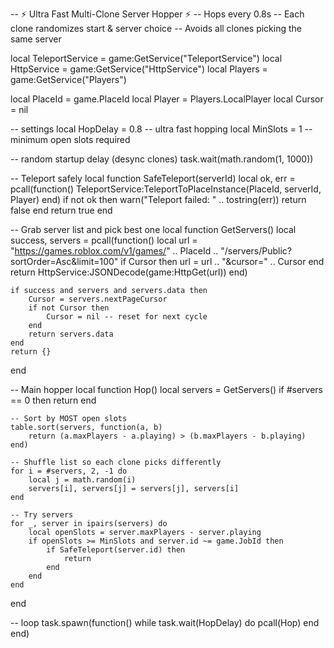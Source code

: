 -- ⚡ Ultra Fast Multi-Clone Server Hopper ⚡
-- Hops every 0.8s
-- Each clone randomizes start & server choice
-- Avoids all clones picking the same server

local TeleportService = game:GetService("TeleportService")
local HttpService = game:GetService("HttpService")
local Players = game:GetService("Players")

local PlaceId = game.PlaceId
local Player = Players.LocalPlayer
local Cursor = nil

-- settings
local HopDelay = 0.8 -- ultra fast hopping
local MinSlots = 1 -- minimum open slots required

-- random startup delay (desync clones)
task.wait(math.random(1, 1000))

-- Teleport safely
local function SafeTeleport(serverId)
    local ok, err = pcall(function()
        TeleportService:TeleportToPlaceInstance(PlaceId, serverId, Player)
    end)
    if not ok then
        warn("Teleport failed: " .. tostring(err))
        return false
    end
    return true
end

-- Grab server list and pick best one
local function GetServers()
    local success, servers = pcall(function()
        local url = "https://games.roblox.com/v1/games/" .. PlaceId .. "/servers/Public?sortOrder=Asc&limit=100"
        if Cursor then
            url = url .. "&cursor=" .. Cursor
        end
        return HttpService:JSONDecode(game:HttpGet(url))
    end)

    if success and servers and servers.data then
        Cursor = servers.nextPageCursor
        if not Cursor then
            Cursor = nil -- reset for next cycle
        end
        return servers.data
    end
    return {}
end

-- Main hopper
local function Hop()
    local servers = GetServers()
    if #servers == 0 then return end

    -- Sort by MOST open slots
    table.sort(servers, function(a, b)
        return (a.maxPlayers - a.playing) > (b.maxPlayers - b.playing)
    end)

    -- Shuffle list so each clone picks differently
    for i = #servers, 2, -1 do
        local j = math.random(i)
        servers[i], servers[j] = servers[j], servers[i]
    end

    -- Try servers
    for _, server in ipairs(servers) do
        local openSlots = server.maxPlayers - server.playing
        if openSlots >= MinSlots and server.id ~= game.JobId then
            if SafeTeleport(server.id) then
                return
            end
        end
    end
end

-- loop
task.spawn(function()
    while task.wait(HopDelay) do
        pcall(Hop)
    end
end)